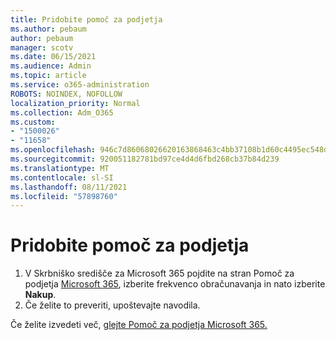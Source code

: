 ```yaml
---
title: Pridobite pomoč za podjetja
ms.author: pebaum
author: pebaum
manager: scotv
ms.date: 06/15/2021
ms.audience: Admin
ms.topic: article
ms.service: o365-administration
ROBOTS: NOINDEX, NOFOLLOW
localization_priority: Normal
ms.collection: Adm_O365
ms.custom:
- "1500026"
- "11658"
ms.openlocfilehash: 946c7d86068026620163868463c4bb37108b1d60c4495ec548dc36043bce8414
ms.sourcegitcommit: 920051182781bd97ce4d4d6fbd268cb37b84d239
ms.translationtype: MT
ms.contentlocale: sl-SI
ms.lasthandoff: 08/11/2021
ms.locfileid: "57898760"
---
```

# <a name="get-business-assist"></a>Pridobite pomoč za podjetja

1. V Skrbniško središče za Microsoft 365 pojdite na stran Pomoč za podjetja [Microsoft 365](https://go.microsoft.com/fwlink/p/?linkid=2158423), izberite frekvenco obračunavanja in nato izberite **Nakup**.
2. Če želite to preveriti, upoštevajte navodila.

Če želite izvedeti več, [glejte Pomoč za podjetja Microsoft 365.](https://docs.microsoft.com/microsoft-365/admin/misc/business-assist)